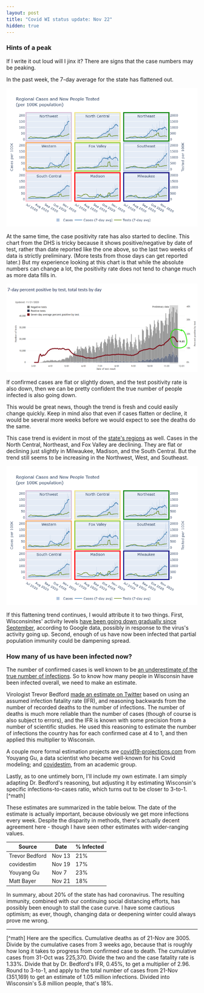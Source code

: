 ```yaml
---
layout: post
title: "Covid WI status update: Nov 22"
hidden: true
---
```


### Hints of a peak
If I write it out loud will I jinx it? There are signs that the case numbers may be peaking.

In the past week, the 7-day average for the state has flattened out. 

![State plot](../assets/Cases-Tests-Regional_2020-11-21.png)

At the same time, the case positivity rate has also started to decline. This chart from the DHS is tricky because it shows positive/negative by date of test, rather than date reported like the one above, so the last two weeks of data is strictly preliminary. (More tests from those days can get reported later.) But my experience looking at this chart is that while the absolute numbers can change a lot, the positivity rate does not tend to change much as more data fills in. 

![DHS positivity plot](../assets/PosRate-DHS_2020-11-21.png)

If confirmed cases are flat or slightly down, and the test positivity rate is also down, then we can be pretty confident the true number of people infected is also going down.

This would be great news, though the trend is fresh and could easily change quickly. Keep in mind also that even if cases flatten or decline, it would be several more weeks before we would expect to see the deaths do the same.

This case trend is evident in most of the [state's regions](../dashboard-regional.md) as well. Cases in the North Central, Northeast, and Fox Valley are declining. They are flat or declining just slightly in Milwaukee, Madison, and the South Central. But the trend still seems to be increasing in the Northwest, West, and Southeast.

![Regional plot](../assets/Cases-Tests-Regional_2020-11-21.png)

If this flattening trend continues, I would attribute it to two things. First, Wisconsinites' activity levels [have been going down gradually since September](2020-11-15-mobility.md), according to Google data, possibly in response to the virus's activity going up. Second, enough of us have now been infected that partial population immunity could be dampening spread.

### How many of us have been infected now?
The number of confirmed cases is well known to be [an underestimate of the true number of infections](2020-10-19-true-infections.md). So to know how many people in Wisconsin have been infected overall, we need to make an estimate.

Virologist Trevor Bedford [made an estimate on Twitter](https://twitter.com/trvrb/status/1327437385395699713?s=20) based on using an assumed infection fatality rate (IFR), and reasoning backwards from the number of recorded deaths to the number of infections. The number of deaths is much more reliable than the number of cases (though of course is also subject to errors), and the IFR is known with some precision from a number of scientific studies. He used this reasoning to estimate the number of infections the country has for each confirmed case at 4 to 1, and then applied this multiplier to Wisconsin.

A couple more formal estimation projects are [covid19-projections.com](https://covid19-projections.com/infections/us-wi) from Youyang Gu, a data scientist who became well-known for his Covid modeling; and [covidestim](https://covidestim.org/us/WI), from an academic group.

Lastly, as to one untimely born, I'll include my own estimate. I am simply adapting Dr. Bedford's reasoning, but adjusting it by estimating Wisconsin's specific infections-to-cases ratio, which turns out to be closer to 3-to-1.[^math]

These estimates are summarized in the table below. The date of the estimate is actually important, because obviously we get more infections every week. Despite the disparity in methods, there's actually decent agreement here - though I have seen other estimates with wider-ranging values. 

Source | Date | % Infected
------ | ---- | ----------
Trevor Bedford | Nov 13 | 21%
covidestim | Nov 19 | 17%
Youyang Gu | Nov 7  | 23%
Matt Bayer | Nov 21 | 18%

In summary, about 20% of the state has had coronavirus. The resulting immunity, combined with our continuing social distancing efforts, has possibly been enough to stall the case curve. I have some cautious optimism; as ever, though, changing data or deepening winter could always prove me wrong. 
 
---------------------
[^math] Here are the specifics. Cumulative deaths as of 21-Nov are 3005. Divide by the cumulative cases from 3 weeks ago, because that is roughly how long it takes to progress from confirmed case to death. The cumulative cases from 31-Oct was 225,370. Divide the two and the case fatality rate is 1.33%. Divide that by Dr. Bedford's IFR, 0.45%, to get a multiplier of 2.96. Round to 3-to-1, and apply to the total number of cases from 21-Nov (351,169) to get an estimate of 1.05 million infections. Divided into Wisconsin's 5.8 million people, that's 18%.

